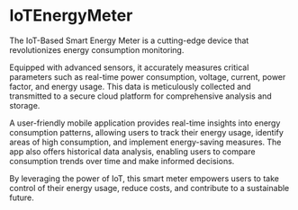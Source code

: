 # IoTEnergyMeter

The IoT-Based Smart Energy Meter is a cutting-edge device that revolutionizes energy consumption monitoring.

Equipped with advanced sensors, it accurately measures critical parameters such as real-time power consumption, voltage, current, power factor, and energy usage. This data is meticulously collected and transmitted to a secure cloud platform for comprehensive analysis and storage.   

A user-friendly mobile application provides real-time insights into energy consumption patterns, allowing users to track their energy usage, identify areas of high consumption, and implement energy-saving measures. The app also offers historical data analysis, enabling users to compare consumption trends over time and make informed decisions.   

By leveraging the power of IoT, this smart meter empowers users to take control of their energy usage, reduce costs, and contribute to a sustainable future. 

